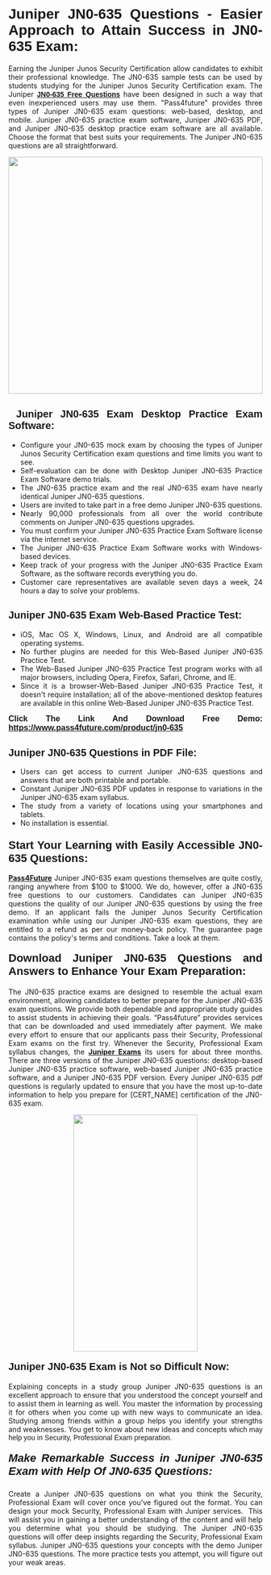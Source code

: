 <h1 style="text-align: justify;"><span style="font-family:Tahoma,Geneva,sans-serif;"><strong>Juniper JN0-635 Questions - Easier Approach to Attain Success in JN0-635 Exam:</strong></span></h1>

<p style="text-align: justify;">Earning the Juniper Junos Security Certification allow candidates to exhibit their professional knowledge. The JN0-635 sample tests can be used by students studying for the Juniper Junos Security Certification exam. The Juniper <a href="https://www.pass4future.com/questions/juniper/jn0-635" target="_blank"><span style="font-family:Tahoma,Geneva,sans-serif;"><strong>JN0-635 Free Questions</strong></span></a> have been designed in such a way that even inexperienced users may use them. "Pass4future" provides three types of Juniper JN0-635 exam questions: web-based, desktop, and mobile. Juniper JN0-635 practice exam software, Juniper JN0-635 PDF, and Juniper JN0-635 desktop practice exam software are all available. Choose the format that best suits your requirements. The Juniper JN0-635 questions are all straightforward.</p>

<p style="text-align: justify;"><a href="https://www.pass4future.com/product/jn0-635" target="_blank"><img alt="" src="https://lh3.googleusercontent.com/pw/AM-JKLU5_aushiRQbaoUdVonD_1om6esFnUm_j21jdeI1V3aesz_ETcO2Y8QVj0ZamD1vJ__MzXKNoh3XzzrDTXgudBuMwEatvdphNwcixeZDIncATvFdVanIchOfqVuIJHbWkG03KYMH2pwXnb7WaAnvI3g=w1366-h490-no?authuser=0" style="width: 100%; height: 470px;" /></a></p>

<h2 style="text-align: justify;"><strong><span style="font-family:Tahoma,Geneva,sans-serif;"><span style="font-size:20px;"> Juniper JN0-635 Exam Desktop Practice Exam Software:</span></span></strong></h2>

<ul>
	<li style="text-align: justify;">Configure your JN0-635 mock exam by choosing the types of Juniper Junos Security Certification exam questions and time limits you want to see.</li>
	<li style="text-align: justify;">Self-evaluation can be done with Desktop Juniper JN0-635 Practice Exam Software demo trials.</li>
	<li style="text-align: justify;">The JN0-635 practice exam and the real JN0-635 exam have nearly identical Juniper JN0-635 questions.</li>
	<li style="text-align: justify;">Users are invited to take part in a free demo Juniper JN0-635 questions.</li>
	<li style="text-align: justify;">Nearly 90,000 professionals from all over the world contribute comments on Juniper JN0-635 questions upgrades.</li>
	<li style="text-align: justify;">You must confirm your Juniper JN0-635 Practice Exam Software license via the internet service.</li>
	<li style="text-align: justify;">The Juniper JN0-635 Practice Exam Software works with Windows-based devices.</li>
	<li style="text-align: justify;">Keep track of your progress with the Juniper JN0-635 Practice Exam Software, as the software records everything you do.</li>
	<li style="text-align: justify;">Customer care representatives are available seven days a week, 24 hours a day to solve your problems.</li>
</ul>

<h2 style="text-align: justify;"><span style="font-family:Tahoma,Geneva,sans-serif;"><strong><span style="font-size:20px;">Juniper JN0-635 Exam Web-Based Practice Test:</span></strong></span></h2>

<ul>
	<li style="text-align: justify;">iOS, Mac OS X, Windows, Linux, and Android are all compatible operating systems.</li>
	<li style="text-align: justify;">No further plugins are needed for this Web-Based Juniper JN0-635 Practice Test.</li>
	<li style="text-align: justify;">The Web-Based Juniper JN0-635 Practice Test program works with all major browsers, including Opera, Firefox, Safari, Chrome, and IE.</li>
	<li style="text-align: justify;">Since it is a browser-Web-Based Juniper JN0-635 Practice Test, it doesn't require installation; all of the above-mentioned desktop features are available in this online Web-Based Juniper JN0-635 Practice Test.</li>
</ul>

<p style="text-align: justify;"><span style="font-family:Tahoma,Geneva,sans-serif;"><span style="font-size:16px;"><strong>Click The Link And Download Free Demo:</strong></span></span> <a href="https://www.pass4future.com/product/jn0-635" target="_blank"><span style="font-family:Tahoma,Geneva,sans-serif;"><span style="font-size:16px;"><strong>https://www.pass4future.com/product/jn0-635</strong></span></span></a></p>

<h2 style="text-align: justify;"><strong><span style="font-family:Tahoma,Geneva,sans-serif;"><span style="font-size:20px;">Juniper JN0-635 Questions in PDF File:</span></span></strong></h2>

<ul>
	<li style="text-align: justify;">Users can get access to current Juniper JN0-635 questions and answers that are both printable and portable.</li>
	<li style="text-align: justify;">Constant Juniper JN0-635 PDF updates in response to variations in the Juniper JN0-635 exam syllabus.</li>
	<li style="text-align: justify;">The study from a variety of locations using your smartphones and tablets.</li>
	<li style="text-align: justify;">No installation is essential.</li>
</ul>

<h3 style="text-align: justify;"><span style="font-family:Tahoma,Geneva,sans-serif;"><strong><span style="font-size:22px;">Start Your Learning with Easily Accessible JN0-635 Questions:</span></strong></span></h3>

<p style="text-align: justify;"><strong><a href="https://www.pass4future.com/" target="_blank">Pass4Future</a></strong> Juniper JN0-635 exam questions themselves are quite costly, ranging anywhere from $100 to $1000. We do, however, offer a JN0-635 free questions to our customers. Candidates can Juniper JN0-635 questions the quality of our Juniper JN0-635 questions by using the free demo. If an applicant fails the Juniper Junos Security Certification examination while using our Juniper JN0-635 exam questions, they are entitled to a refund as per our money-back policy. The guarantee page contains the policy's terms and conditions. Take a look at them.</p>

<h4 style="text-align: justify;"><strong><span style="font-family:Tahoma,Geneva,sans-serif;"><span style="font-size:22px;">Download Juniper JN0-635 Questions and Answers to Enhance Your Exam Preparation:</span></span></strong></h4>

<p style="text-align: justify;">The JN0-635 practice exams are designed to resemble the actual exam environment, allowing candidates to better prepare for the Juniper JN0-635 exam questions. We provide both dependable and appropriate study guides to assist students in achieving their goals. “Pass4future” provides services that can be downloaded and used immediately after payment. We make every effort to ensure that our applicants pass their Security, Professional Exam exams on the first try. Whenever the Security, Professional Exam syllabus changes, the <strong><a href="https://www.pass4future.com/juniper" target="_blank">Juniper Exams</a></strong> its users for about three months. There are three versions of the Juniper JN0-635 questions: desktop-based Juniper JN0-635 practice software, web-based Juniper JN0-635 practice software, and a Juniper JN0-635 PDF version. Every Juniper JN0-635 pdf questions is regularly updated to ensure that you have the most up-to-date information to help you prepare for [CERT_NAME] certification of the JN0-635 exam.</p>

<p style="text-align: center;"><a href="https://www.pass4future.com/product/jn0-635" target="_blank"><img alt="" src="https://lh3.googleusercontent.com/pw/AM-JKLV3yUm3jiqqIo1xIsj1VJ_UeysYexQY-pRYO0rIFl3vg11QZioN-gzffpw2AfKqFynWuvoXOreWrWS0swpr4xmOSWfwII2jvatteuqrfxiWGFBSHPiZUCoi33jqeymK5dmu-0enyX6tayRCAMHw05jv=s617-no?authuser=0" style="width: 70%; height: 470px;" /></a></p>

<h4 style="text-align: justify;"><strong><span style="font-family:Tahoma,Geneva,sans-serif;"><span style="font-size:20px;">Juniper JN0-635 Exam is Not so Difficult Now:</span></span></strong></h4>

<p style="text-align: justify;">Explaining concepts in a study group Juniper JN0-635 questions is an excellent approach to ensure that you understood the concept yourself and to assist them in learning as well. You master the information by processing it for others when you come up with new ways to communicate an idea. Studying among friends within a group helps you identify your strengths and weaknesses. You get to know about new ideas and concepts <span style="font-family:Tahoma,Geneva,sans-serif;">which may help you in Security, Professional Exam preparation.</span></p>

<h5 style="text-align: justify;"><span style="font-family:Tahoma,Geneva,sans-serif;"><span style="font-size:22px;"><strong>Make Remarkable Success in Juniper JN0-635 Exam with Help Of JN0-635 Questions:</strong></span></span></h5>

<p style="text-align: justify;">Create a Juniper JN0-635 questions on what you think the Security, Professional Exam will cover once you've figured out the format. You can design your mock Security, Professional Exam with Juniper services.  This will assist you in gaining a better understanding of the content and will help you determine what you should be studying. The Juniper JN0-635 questions will offer deep insights regarding the Security, Professional Exam syllabus. Juniper JN0-635 questions your concepts with the demo Juniper JN0-635 questions. The more practice tests you attempt, you will figure out your weak areas.</p>
